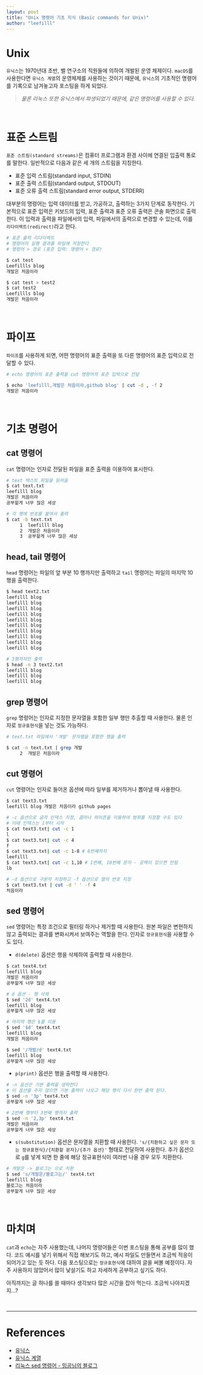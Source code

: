 ```yaml
---
layout: post
title: "Unix 명령어 기초 지식 (Basic commands for Unix)"
author: "leefilll"
---
```


# Unix

`유닉스`는 1970년대 초반, 벨 연구소의 직원들에 의하여 개발된 운영 체제이다. `macOS`를 사용한다면 `유닉스 계열`의 운영체제를 사용하는 것이기 때문에, `유닉스`의 기초적인 명령어를 기록으로 남겨놓고자 포스팅을 하게 되었다.

> _물론 리눅스 또한 유닉스에서 파생되었기 때문에, 같은 명령어를 사용할 수 있다._

<br/>

# 표준 스트림

`표준 스트림(standard streams)`은 컴퓨터 프로그램과 환경 사이에 연결된 입출력 통로를 말한다. 일반적으로 다음과 같은 세 개의 스트림을 지칭한다.

- 표준 입력 스트림(standard input, STDIN)
- 표준 출력 스트림(standard output, STDOUT)
- 표준 오류 출력 스트림(standard error output, STDERR)

대부분의 명령어는 입력 데이터를 받고, 가공하고, 출력하는 3가지 단계로 동작한다. 기본적으로 표준 입력은 키보드의 입력, 표준 출력과 표준 오류 출력은 콘솔 화면으로 출력한다. 이 입력과 출력을 파일에서의 입력, 파일에서의 출력으로 변경할 수 있는데, 이를 `리다이렉트(redirect)`라고 한다.

```zsh
# 표준 출력 리다이렉트
# 명령어의 실행 결과를 파일에 저장한다
# 명령어 > 경로 (표준 입력: 명령어 < 경로)

$ cat test
Leefillls blog
개발은 처음이라

$ cat test > test2
$ cat test2
Leefillls blog
개발은 처음이라
```

<br/>

# 파이프

`파이프`를 사용하게 되면, 어떤 명령어의 표준 출력을 또 다른 명령어의 표준 입력으로 전달할 수 있다.

```zsh
# echo 명령어의 표준 출력을 cut 명령어의 표준 입력으로 전달

$ echo 'leefilll,개발은 처음이라,github blog' | cut -d , -f 2
개발은 처음이라
```

<br/>

# 기초 명령어

## cat 명령어

`cat` 명령어는 인자로 전달된 파일을 표준 출력을 이용하여 표시한다.

```zsh
# text 텍스트 파일을 읽어옴
$ cat text.txt
leefilll blog
개발은 처음이라
공부할게 너무 많은 세상

# 각 행에 번호를 붙여서 출력
$ cat -b text.txt
     1	leefilll blog
     2	개발은 처음이라
     3	공부할게 너무 많은 세상
```

## head, tail 명령어

`head` 명령어는 파일의 앞 부분 10 행까지만 출력하고 `tail` 명령어는 파일의 마지막 10행을 출력한다.

```zsh
$ head text2.txt
leefilll blog
leefilll blog
leefilll blog
leefilll blog
leefilll blog
leefilll blog
leefilll blog
leefilll blog
leefilll blog
leefilll blog

# 3행까지만 출력
$ head -n 3 text2.txt
leefilll blog
leefilll blog
leefilll blog
```

## grep 명령어

`grep` 명령어는 인자로 지정한 문자열을 포함한 일부 행만 추출할 때 사용한다. 물론 인자로 `정규표현식`을 넣는 것도 가능하다.

```zsh
# text.txt 파일에서 '개발' 문자열을 포함한 행을 출력

$ cat -n text.txt | grep 개발
     2	개발은 처음이라
```

## cut 명령어

`cut` 명령어는 인자로 들어온 옵션에 따라 일부를 제거하거나 뽑아낼 때 사용한다.

```zsh
$ cat text3.txt
leefilll blog 개발은 처음이라 github pages

# -c 옵션으로 글자 인덱스 지정, 콤마나 하이픈을 이용하여 범위를 지정할 수도 있다
# 이때 인덱스는 1부터 시작
$ cat text3.txt| cut -c 1
l
$ cat text3.txt| cut -c 4
f
$ cat text3.txt| cut -c 1-8 # 8번째까지
leefilll
$ cat text3.txt| cut -c 1,10 # 1번째, 10번째 문자 - 공백이 있으면 안됨
lb

# -d 옵션으로 구분자 지정하고 -f 옵션으로 열의 번호 지정
$ cat text3.txt | cut -d ' ' -f 4
처음이라
```

## sed 명령어

`sed` 명령어는 특정 조건으로 필터링 하거나 제거할 때 사용한다. 원본 파일은 변현하지 않고 출력되는 결과를 변화시켜서 보여주는 역할을 한다. 인자로 `정규표현식`을 사용할 수도 있다.

- `d(delete)` 옵션은 행을 삭제하여 출력할 때 사용한다.

```zsh
$ cat text4.txt
leefilll blog
개발은 처음이라
공부할게 너무 많은 세상

# d 옵션 - 행 삭제
$ sed '2d' text4.txt
leefilll blog
공부할게 너무 많은 세상

# 마지막 행은 $를 이용
$ sed '$d' text4.txt
leefilll blog
개발은 처음이라

$ sed '/개발/d' text4.txt
leefilll blog
공부할게 너무 많은 세상
```

- `p(print)` 옵션은 행을 출력할 때 사용한다.

```zsh
# -n 옵션은 기본 출력을 생략한다
# 이 옵션을 주지 않으면 기본 출력이 나오고 해당 행이 다시 한번 출력 된다.
$ sed -n '3p' text4.txt
공부할게 너무 많은 세상

# 2번째 행부터 3번째 행까지 출력
$ sed -n '2,3p' text4.txt
개발은 처음이라
공부할게 너무 많은 세상
```

- `s(substitution)` 옵션은 문자열을 치환할 때 사용한다. `'s/{치환하고 싶은 문자 또는 정규표현식}/{치환할 문자}/{추가 옵션}'` 형태로 전달하여 사용한다. 추가 옵션으로 `g`를 넣게 되면 한 줄에 해당 정규표현식이 여러번 나올 경우 모두 치환한다.

```zsh
# 개발은 -> 블로그는 으로 치환
$ sed 's/개발은/블로그는/' text4.txt
leefilll blog
블로그는 처음이라
공부할게 너무 많은 세상
```

<br/>

# 마치며

`cat`과 `echo`는 자주 사용했는데, 나머지 명령어들은 이번 포스팅을 통해 공부를 많이 했다. 코드 예시를 넣기 위해서 직접 해보기도 하고, 예시 파일도 만들면서 조금씩 적응이 되어가고 있는 듯 하다. 다음 포스팅으로는 `정규표현식`에 대하여 글을 써볼 예정이다. 자주 사용하지 않았어서 많이 낯설기도 하고 자세하게 공부하고 싶기도 하다.

아직까지는 글 하나를 쓸 때마다 생각보다 많은 시간을 잡아 먹는다. 조금씩 나아지겠지...?

<br/>

---

# References

- [유닉스][unix_wiki]
- [유닉스 계열][unix_like_wiki]
- [리눅스 sed 명령어 - 밍곰님의 블로그][ming_blog]

[unix_wiki]: https://ko.wikipedia.org/wiki/%EC%9C%A0%EB%8B%89%EC%8A%A4
[unix_like_wiki]: https://ko.wikipedia.org/wiki/%EC%9C%A0%EB%8B%89%EC%8A%A4_%EA%B3%84%EC%97%B4
[ming_blog]: https://m.blog.naver.com/PostView.nhn?blogId=minki0127&logNo=220677180665&proxyReferer=https%3A%2F%2Fwww.google.com%2F

